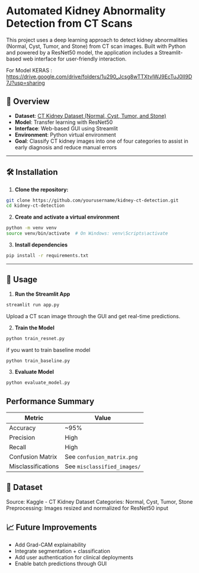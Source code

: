 # Automated Kidney Abnormality Detection from CT Scans

This project uses a deep learning approach to detect kidney abnormalities (Normal, Cyst, Tumor, and Stone) from CT scan images. Built with Python and powered by a ResNet50 model, the application includes a Streamlit-based web interface for user-friendly interaction.

For Model KERAS : https://drive.google.com/drive/folders/1u290_Jcsg8wTTXtvlWJ9EcTuJ0lI9D7J?usp=sharing

## 🧠 Overview

- **Dataset**: [CT Kidney Dataset (Normal, Cyst, Tumor, and Stone)](https://www.kaggle.com/datasets/nazmul0087/ct-kidney-dataset-normal-cyst-tumor-and-stone)
- **Model**: Transfer learning with ResNet50
- **Interface**: Web-based GUI using Streamlit
- **Environment**: Python virtual environment
- **Goal**: Classify CT kidney images into one of four categories to assist in early diagnosis and reduce manual errors

---

## 🛠️ Installation

1. **Clone the repository:**

```bash
git clone https://github.com/yourusername/kidney-ct-detection.git
cd kidney-ct-detection
```

2. **Create and activate a virtual environment**

```bash
python -m venv venv
source venv/bin/activate  # On Windows: venv\Scripts\activate
```

3. **Install dependencies**
```bash
pip install -r requirements.txt
```
---

## 🚀 Usage
1. **Run the Streamlit App**
```bash
streamlit run app.py
```
Upload a CT scan image through the GUI and get real-time predictions.

2. **Train the Model**
```bash
python train_resnet.py
```

if you want to train baseline model
```bash
python train_baseline.py
```

3. **Evaluate Model**
```bash
python evaluate_model.py
```

## Performance Summary
| Metric             | Value                       |
| ------------------ | --------------------------- |
| Accuracy           | \~95%                       |
| Precision          | High                        |
| Recall             | High                        |
| Confusion Matrix   | See `confusion_matrix.png`  |
| Misclassifications | See `misclassified_images/` |

## 📌 Dataset
Source: Kaggle - CT Kidney Dataset
Categories: Normal, Cyst, Tumor, Stone
Preprocessing: Images resized and normalized for ResNet50 input

## 📈 Future Improvements
- Add Grad-CAM explainability
- Integrate segmentation + classification
- Add user authentication for clinical deployments
- Enable batch predictions through GUI
